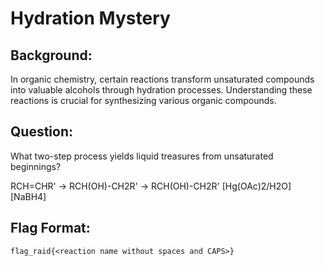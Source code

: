 # Hydration Mystery
## Background:
In organic chemistry, certain reactions transform unsaturated compounds into valuable alcohols through hydration processes. Understanding these reactions is crucial for synthesizing various organic compounds.

## Question:
What two-step process yields liquid treasures from unsaturated beginnings?

RCH=CHR'       →        RCH(OH)-CH2R'    →    RCH(OH)-CH2R'
         [Hg(OAc)2/H2O]               [NaBH4]

## Flag Format:
```
flag_raid{<reaction name without spaces and CAPS>}
```
